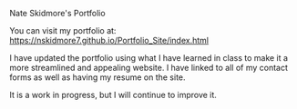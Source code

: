 Nate Skidmore's Portfolio

You can visit my portfolio at: https://nskidmore7.github.io/Portfolio_Site/index.html

I have updated the portfolio using what I have learned in class to make it a more streamlined and appealing website. I have linked to all of my contact forms as well as having my resume on the site. 

It is a work in progress, but I will continue to improve it.
